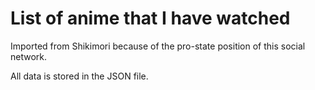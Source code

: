 # List of anime that I have watched

Imported from Shikimori because of the pro-state position of this social network.

All data is stored in the JSON file.
